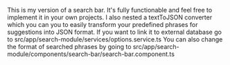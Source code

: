 This is my version of a search bar. It's fully functionable and feel free to implement it in your own projects.
I also nested a textToJSON converter which you can you to easily transform your predefined phrases for suggestions into JSON format.
If you want to link it to external database go to src/app/search-module/services/options.service.ts
You can also change the format of searched phrases by going to src/app/search-module/components/search-bar/search-bar.component.ts
